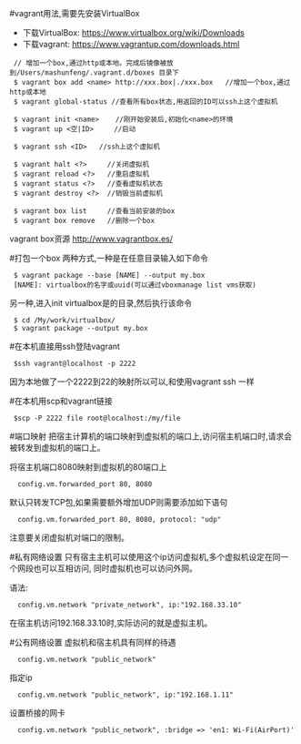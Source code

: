 #vagrant用法,需要先安装VirtualBox
* 下载VirtualBox: https://www.virtualbox.org/wiki/Downloads
* 下载vagrant: https://www.vagrantup.com/downloads.html

```shell
 // 增加一个box,通过http或本地。完成后镜像被放到/Users/mashunfeng/.vagrant.d/boxes 目录下
 $ vagrant box add <name> http://xxx.box|./xxx.box   //增加一个box,通过http或本地 
 $ vagrant global-status //查看所有box状态,用返回的ID可以ssh上这个虚拟机 
 
 $ vagrant init <name>    //刚开始安装后,初始化<name>的环境 
 $ vagrant up <空|ID>     //启动

 $ vagrant ssh <ID>   //ssh上这个虚拟机 
   
 $ vagrant halt <?>     //关闭虚拟机 
 $ vagrant reload <?>   //重启虚拟机 
 $ vagrant status <?>   //查看虚拟机状态 
 $ vagrant destroy <?>  //销毁当前虚拟机 

 $ vagrant box list     //查看当前安装的box
 $ vagrant box remove   //删除一个box
```

vagrant box资源
http://www.vagrantbox.es/



#打包一个box
两种方式,一种是在任意目录输入如下命令 
```shell
 $ vagrant package --base [NAME] --output my.box
 [NAME]: virtualbox的名字或uuid(可以通过vboxmanage list vms获取)
```

另一种,进入init virtualbox是的目录,然后执行该命令 
```shell
 $ cd /My/work/virtualbox/
 $ vagrant package --output my.box
```


#在本机直接用ssh登陆vagrant
```shell
 $ssh vagrant@localhost -p 2222  
```

因为本地做了一个2222到22的映射所以可以,和使用vagrant ssh <ID>一样


#在本机用scp和vagrant链接
```shell
 $scp -P 2222 file root@localhost:/my/file
```


#端口映射
把宿主计算机的端口映射到虚拟机的端口上,访问宿主机端口时,请求会被转发到虚拟机的端口上。

将宿主机端口8080映射到虚拟机的80端口上
```shell
  config.vm.forwarded_port 80, 8080
```

默认只转发TCP包,如果需要额外增加UDP则需要添加如下语句
```shell
  config.vm.forwarded_port 80, 8080, protocol: "udp"
```

注意要关闭虚拟机对端口的限制。


#私有网络设置
只有宿主主机可以使用这个ip访问虚拟机,多个虚拟机设定在同一个网段也可以互相访问,
同时虚拟机也可以访问外网。

语法:
```shell
  config.vm.network "private_network", ip:"192.168.33.10"
```
在宿主机访问192.168.33.10时,实际访问的就是虚拟主机。


#公有网络设置
虚拟机和宿主机具有同样的待遇
```shell
  config.vm.network "public_network"
```

指定ip
```shell
  config.vm.network "public_network", ip:"192.168.1.11"
```

设置桥接的网卡
```shell
  config.vm.network "public_network", :bridge => 'en1: Wi-Fi(AirPort)'
```



